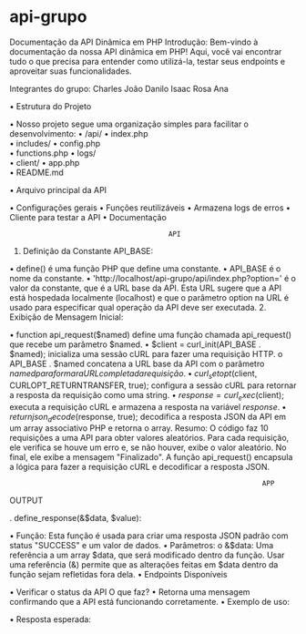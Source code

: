 # api-grupo
 
Documentação da API Dinâmica em PHP
Introdução:
Bem-vindo à documentação da nossa API dinâmica em PHP! Aqui, você vai encontrar tudo o que precisa para entender como utilizá-la, testar seus endpoints e aproveitar suas funcionalidades.



Integrantes do grupo:
Charles
João Danilo
Isaac
Rosa
Ana




•	Estrutura do Projeto

•	Nosso projeto segue uma organização simples para facilitar o desenvolvimento:
•	/api/
•	index.php          
•	includes/
•	config.php    
•	functions.php 
•	logs/             
•	client/
•	app.php       
•	README.md     




•	Arquivo principal da API

•	Configurações gerais
•	Funções reutilizáveis
•	Armazena logs de erros
•	Cliente para testar a API
•	Documentação 


                                           API

1. Definição da Constante API_BASE:
 
•	define() é uma função PHP que define uma constante.
•	API_BASE é o nome da constante.
•	'http://localhost/api-grupo/api/index.php?option=' é o valor da constante, que é a URL base da API. Esta URL sugere que a API está hospedada localmente (localhost) e que o parâmetro option na URL é usado para especificar qual operação da API deve ser executada.
2. Exibição de Mensagem Inicial:
 

                                      


 
 
•	function api_request($named) define uma função chamada api_request() que recebe um parâmetro $named.
•	$client = curl_init(API_BASE . $named); inicializa uma sessão cURL para fazer uma requisição HTTP. 
o	API_BASE . $named concatena a URL base da API com o parâmetro $named para formar a URL completa da requisição.
•	curl_setopt($client, CURLOPT_RETURNTRANSFER, true); configura a sessão cURL para retornar a resposta da requisição como uma string.
•	$response = curl_exec($client); executa a requisição cURL e armazena a resposta na variável $response.
•	return json_decode($response, true); decodifica a resposta JSON da API em um array associativo PHP e retorna o array.
Resumo:
O código faz 10 requisições a uma API para obter valores aleatórios. Para cada requisição, ele verifica se houve um erro e, se não houver, exibe o valor aleatório. No final, ele exibe a mensagem "Finalizado". A função api_request() encapsula a lógica para fazer a requisição cURL e decodificar a resposta JSON.




                                                                  APP
 
 






   OUTPUT
 
. define_response(&$data, $value):
 
•	Função: Esta função é usada para criar uma resposta JSON padrão com status "SUCCESS" e um valor de dados.
•	Parâmetros: 
o	&$data: Uma referência a um array $data, que será modificado dentro da função. Usar uma referência (&) permite que as alterações feitas em $data dentro da função sejam refletidas fora dela.
•	Endpoints Disponíveis

•	Verificar o status da API
      O que faz?
•	Retorna uma mensagem confirmando que a API está funcionando corretamente.
•	Exemplo de uso:  

•	Resposta esperada:  

